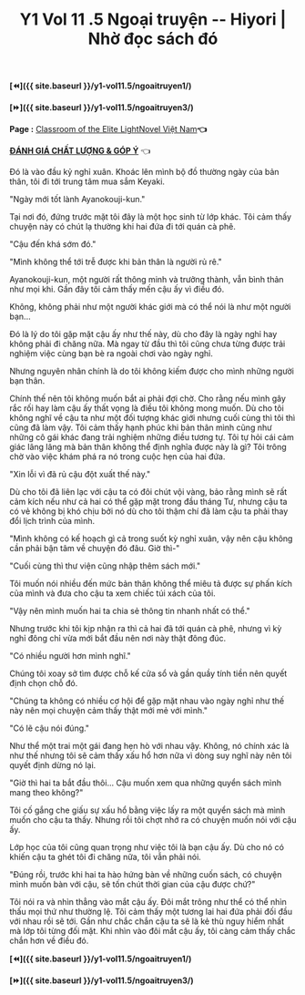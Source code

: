 ﻿---
layout: post
title: Y1 Vol 11 .5 Ngoại truyện -- Hiyori | Nhờ đọc sách đó
permalink: /y1-vol11.5/ngoaitruyen2/
---

**[⏪]({{ site.baseurl }}/y1-vol11.5/ngoaitruyen1/)**

**[⏩]({{ site.baseurl }}/y1-vol11.5/ngoaitruyen3/)**

**Page :** [Classroom of the Elite LightNovel Việt Nam](http://facebook.com/Classroom.of.the.Elite.VN)**👈**

[**ĐÁNH GIÁ CHẤT LƯỢNG & GÓP Ý**](https://bit.ly/danhgiagopy) 👈

Đó là vào đầu kỷ nghỉ xuân. Khoác lên mình bộ đồ thường ngày của bản thân, tôi đi tới trung tâm mua sắm Keyaki.

"Ngày mới tốt lành Ayanokouji-kun."

Tại nơi đó, đứng trước mặt tôi đây là một học sinh từ lớp khác. Tôi cảm thấy chuyện này có chút lạ thường khi hai đứa đi tới quán cà phê.

"Cậu đến khá sớm đó."

"Mình không thể tới trễ được khi bản thân là người rủ rê."

Ayanokouji-kun, một người rất thông minh và trưởng thành, vẫn bình thản như mọi khi. Gần đây tôi cảm thấy mến cậu ấy vì điều đó.

Không, không phải như một người khác giới mà có thể nói là như một người bạn...

Đó là lý do tôi gặp mặt cậu ấy như thế này, dù cho đây là ngày nghỉ hay không phải đi chăng nữa. Mà ngay từ đầu thì tôi cũng chưa từng được trải nghiệm việc cùng bạn bè ra ngoài chơi vào ngày nghỉ.

Nhưng nguyên nhân chính là do tôi không kiếm được cho mình những người bạn thân.

Chính thế nên tôi không muốn bắt ai phải đợi chờ. Cho rằng nếu mình gây rắc rối hay làm cậu ấy thất vọng là điều tôi không mong muốn. Dù cho tôi không nghĩ về cậu ta như một đối tượng khác giới nhưng cuối cùng thì tôi thì cũng đã làm vậy. Tôi cảm thấy hạnh phúc khi bản thân mình cũng như những cô gái khác đang trải nghiệm những điều tương tự. Tôi tự hỏi cái cảm giác lâng lâng mà bản thân không thể định nghĩa được này là gì? Tôi trông chờ vào việc khám phá ra nó trong cuộc hẹn của hai đứa.

"Xin lỗi vì đã rủ cậu đột xuất thế này."

Dù cho tôi đã liên lạc với cậu ta có đôi chút vội vàng, bảo rằng mình sẽ rất cảm kích nếu như cả hai có thể gặp mặt trong đầu tháng Tư, nhưng cậu ta có vẻ không bị khó chịu bởi nó dù cho tôi thậm chí đã làm cậu ta phải thay đổi lịch trình của mình.

"Mình không có kế hoạch gì cả trong suốt kỳ nghỉ xuân, vậy nên cậu không cần phải bận tâm về chuyện đó đâu. Giờ thì-"

"Cuối cùng thì thư viện cũng nhập thêm sách mới."

Tôi muốn nói nhiều đến mức bản thân không thể miêu tả được sự phấn kích của mình và đưa cho cậu ta xem chiếc túi xách của tôi.

"Vậy nên mình muốn hai ta chia sẻ thông tin nhanh nhất có thể."

Nhưng trước khi tôi kịp nhận ra thì cả hai đã tới quán cà phê, nhưng vì kỳ nghỉ đông chỉ vừa mới bắt đầu nên nơi này thật đông đúc.

"Có nhiều người hơn mình nghĩ."

Chúng tôi xoay sở tìm được chỗ kế cửa sổ và gần quầy tính tiền nên quyết định chọn chỗ đó.

"Chúng ta không có nhiều cơ hội để gặp mặt nhau vào ngày nghỉ như thế này nên mọi chuyện cảm thấy thật mới mẻ với mình."

"Có lẽ cậu nói đúng."

Như thể một trai một gái đang hẹn hò với nhau vậy. Không, nó chính xác là như thế nhưng tôi sẽ cảm thấy xấu hổ hơn nữa vì dòng suy nghĩ này nên tôi quyết định dừng nó lại.

"Giờ thì hai ta bắt đầu thôi... Cậu muốn xem qua những quyển sách mình mang theo không?"

Tôi cố gắng che giấu sự xấu hổ bằng việc lấy ra một quyển sách mà mình muốn cho cậu ta thấy. Nhưng rồi tôi chợt nhớ ra có chuyện muốn nói với cậu ấy.

Lớp học của tôi cũng quan trọng như việc tôi là bạn cậu ấy. Dù cho nó có khiến cậu ta ghét tôi đi chăng nữa, tôi vẫn phải nói.

"Đúng rồi, trước khi hai ta hào hứng bàn về những cuốn sách, có chuyện mình muốn bàn với cậu, sẽ tốn chút thời gian của cậu được chứ?"

Tôi nói ra và nhìn thẳng vào mắt cậu ấy. Đôi mắt trông như thể có thể nhìn thấu mọi thứ như thường lệ. Tôi cảm thấy một tương lai hai đứa phải đối đầu với nhau rồi sẽ tới. Gần như chắc chắn cậu ta sẽ là kẻ thù nguy hiểm nhất mà lớp tôi từng đối mặt. Khi nhìn vào đôi mắt cậu ấy, tôi càng cảm thấy chắc chắn hơn về điều đó.

**[⏪]({{ site.baseurl }}/y1-vol11.5/ngoaitruyen1/)**

**[⏩]({{ site.baseurl }}/y1-vol11.5/ngoaitruyen3/)**
